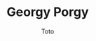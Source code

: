 ---
layout: post
title: Georgy Porgy
author: Toto
language: "Français"
image:
  artist: toto.png
---
